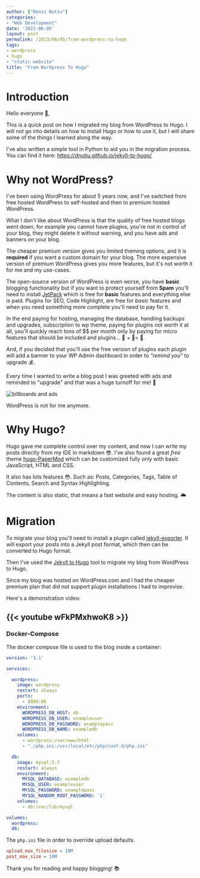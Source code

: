 ```yaml
---
author: ["Denis Nutiu"]
categories:
- "Web Development"
date: '2023-06-05'
layout: post
permalink: /2023/06/05/from-wordpress-to-hugo
tags:
- wordpress
- hugo
- "static website"
title: "From Wordpress To Hugo"
---
```


# Introduction

Hello everyone 👋,
    
This is a quick post on how I migrated my blog from WordPress to Hugo. 
I will not go into details on how to install Hugo or how to use it, 
but I will share some of the things I learned along the way.

I've also written a simple tool in Python to aid you in the migration process. 
You can find it here: https://dnutiu.github.io/jekyll-to-hugo/

# Why not WordPress?

I've been using WordPress for about 5 years now, and I've switched from free hosted WordPress to self-hosted
and then to premium hosted WordPress.

What I don't like about WordPress is that the quality of free hosted blogs went down, for example you cannot
have plugins, you're not in control of your blog, they might delete it without warning, and you have
ads and banners on your blog.

The cheaper premium version gives you limited theming options, and it is **required** if you want 
a custom domain for your blog. The more expensive version of premium WordPress gives you more features,
but it's not worth it for me and my use-cases.

The open-source version of WordPress is even worse, you have **basic** blogging functionality but if you want to
protect yourself from **Spam** you'll need to install [JetPack](https://cloud.jetpack.com/pricing) which is free for
**basic** features and everything else is paid. Plugins for SEO, Code Highlight, are free for *basic* features
and when you need something more complete you'll need to pay for it.

In the end paying for hosting, managing the database, handling backups and upgrades, subscription to wp theme,
paying for plugins  not worth it at all, you'll quickly reach tons of $$ per month only by paying for
micro features that should be included and plugins... 💸 + 💸= 🤑.

And, if you decided that you'll use the free version of plugins each plugin will add a banner to your WP Admin
dashboard in order to *"remind you"* to upgrade 💰. 

Every time I wanted to write a blog post I was greeted with ads and reminded to "upgrade"
and that was a huge turnoff for me! 🤮

![billboards and ads](/hugo-content/2023-05/pexels-vlad-alexandru-popa-1486222.jpg)

WordPress is not for me anymore.

# Why Hugo?

Hugo gave me complete control over my content, and now I can write my posts directly from my IDE
in markdown 😎. I've also found a great *free* theme [hugo-PaperMod](https://github.com/adityatelange/hugo-PaperMod)
which can be customized fully only with basic JavaScript, HTML and CSS.

It also has lots features 😳. Such as: Posts, Categories, Tags, Table of Contents, Search and Syntax Highlighting.

The content is also static, that means a fast website and easy hosting. 🌥️

# Migration

To migrate your blog you'll need to install a plugin called [jekyll-exporter](https://wordpress.org/plugins/jekyll-exporter/).
It will export your posts into a Jekyll post format, which then can be converted to Hugo format.

Then I've used the [Jekyll to Hugo](https://dnutiu.github.io/jekyll-to-hugo/) tool to migrate my blog from WordPress to Hugo.

Since my blog was hosted on WordPress.com and I had the cheaper premium plan
that did not support plugin installations I had to improvise.

Here's a demonstration video:

{{< youtube wFkPMxhwoK8 >}}
---

### Docker-Compose

The docker compose file is used to the blog inside a container:

```yaml
version: '3.1'

services:

  wordpress:
    image: wordpress
    restart: always
    ports:
      - 8080:80
    environment:
      WORDPRESS_DB_HOST: db
      WORDPRESS_DB_USER: exampleuser
      WORDPRESS_DB_PASSWORD: examplepass
      WORDPRESS_DB_NAME: exampledb
    volumes:
      - wordpress:/var/www/html
      - "./php.ini:/usr/local/etc/php/conf.d/php.ini"

  db:
    image: mysql:5.7
    restart: always
    environment:
      MYSQL_DATABASE: exampledb
      MYSQL_USER: exampleuser
      MYSQL_PASSWORD: examplepass
      MYSQL_RANDOM_ROOT_PASSWORD: '1'
    volumes:
      - db:/var/lib/mysql

volumes:
  wordpress:
  db:
```

The `php.ini` file in order to override upload defaults.

```ini
upload_max_filesize = 10M
post_max_size = 10M
```

Thank you for reading and happy blogging! 📚 
